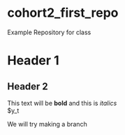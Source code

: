 # cohort2_first_repo
Example Repository for class

# Header 1
## Header 2

This text will be **bold** and this is *italics*    
$y_t

We will try making a branch

